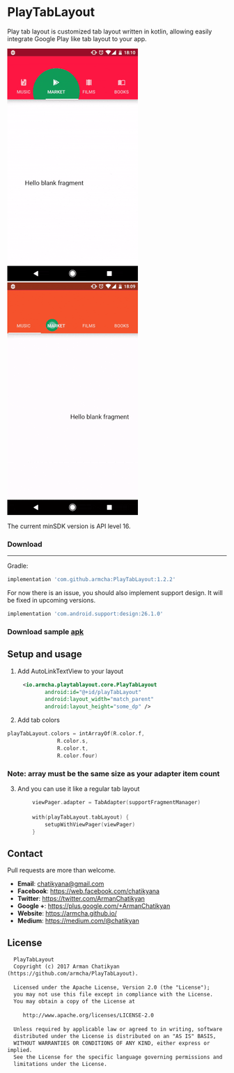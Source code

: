 # PlayTabLayout

Play tab layout is customized tab layout written in kotlin, allowing easily integrate Google Play like tab layout to your app.

![](art/regular.gif)<br/>
![](art/witIcon.gif)

The current minSDK version is API level 16.

### Download
-----------------------

Gradle:
```groovy
implementation 'com.github.armcha:PlayTabLayout:1.2.2'
```
For now there is an issue, you should also implement support design. It will be fixed in upcoming versions.
```groovy
implementation 'com.android.support:design:26.1.0'
```

### Download sample [apk](https://github.com/armcha/PlayTabLayout/tree/master/art/app.apk)

## Setup and usage

1. Add AutoLinkTextView to your layout
```xml
     <io.armcha.playtablayout.core.PlayTabLayout
            android:id="@+id/playTabLayout"
            android:layout_width="match_parent"
            android:layout_height="some_dp" />
```

2. Add tab colors

```kotlin
playTabLayout.colors = intArrayOf(R.color.f,
                R.color.s,
                R.color.t,
                R.color.four)
```

### Note: array must be the same size as your adapter item count

3. And you can use it like a regular tab layout

```kotlin
        viewPager.adapter = TabAdapter(supportFragmentManager)

        with(playTabLayout.tabLayout) {
            setupWithViewPager(viewPager)
        }
```

## Contact

Pull requests are more than welcome.

- **Email**: chatikyana@gmail.com
- **Facebook**: https://web.facebook.com/chatikyana
- **Twitter**: https://twitter.com/ArmanChatikyan
- **Google +**: https://plus.google.com/+ArmanChatikyan
- **Website**: https://armcha.github.io/
- **Medium**: https://medium.com/@chatikyan

License
--------

      PlayTabLayout
      Copyright (c) 2017 Arman Chatikyan (https://github.com/armcha/PlayTabLayout).

      Licensed under the Apache License, Version 2.0 (the "License");
      you may not use this file except in compliance with the License.
      You may obtain a copy of the License at

         http://www.apache.org/licenses/LICENSE-2.0

      Unless required by applicable law or agreed to in writing, software
      distributed under the License is distributed on an "AS IS" BASIS,
      WITHOUT WARRANTIES OR CONDITIONS OF ANY KIND, either express or implied.
      See the License for the specific language governing permissions and
      limitations under the License.
